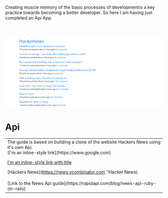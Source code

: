 Creating muscle memory of the basic processes of development is a key practice towards becoming a better developer. So here I am having just completed an Api App.
<br/>
<br/>
# ![WebApp](https://github.com/The-Flying-Dev/Hackernews-Api/blob/main/app/assets/images/The%20Hacker%20News%20API.png)
# Api
<table>
<tr>
<td>
 The guide is based on building a clone of the website Hackers News using it's own Api.<br/>  
 [I'm an inline-style link](https://www.google.com)

[I'm an inline-style link with title](https://www.google.com "Google's Homepage")
 
 [Hackers News](https://news.ycombinator.com "Hacker News)
</td>
</tr>
 <tr>
<td>
 [Link to the News Api guide](https://rapidapi.com/blog/news-api-ruby-on-rails)
</td>
</tr>
</table>
















